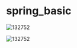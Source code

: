 # spring_basic
![132752](https://github.com/yoojinChung98/spring_basic/assets/142370086/df6d9846-3025-4abc-8828-f1314cb6346c)

![132752](https://github.com/yoojinChung98/spring_basic/assets/142370086/df6d9846-3025-4abc-8828-f1314cb6346c)